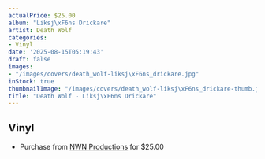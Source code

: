 ```yaml
---
actualPrice: $25.00
album: "Liksj\xF6ns Drickare"
artist: Death Wolf
categories:
- Vinyl
date: '2025-08-15T05:19:43'
draft: false
images:
- "/images/covers/death_wolf-liksj\xF6ns_drickare.jpg"
inStock: true
thumbnailImage: "/images/covers/death_wolf-liksj\xF6ns_drickare-thumb.jpg"
title: "Death Wolf - Liksj\xF6ns Drickare"
---
```


## Vinyl
* Purchase from [NWN Productions](http://shop.nwnprod.com/index.php?route=product/product&path=75&product_id=18579&sort=pd.name&order=ASC) for $25.00
